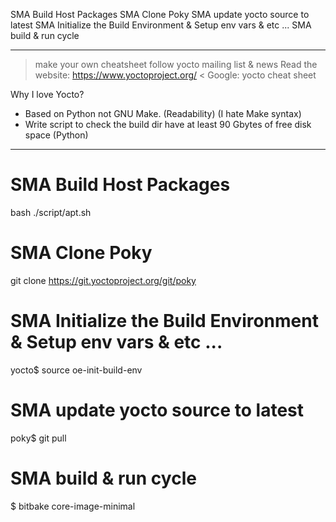 SMA Build Host Packages
SMA Clone Poky
SMA update yocto source to latest
SMA Initialize the Build Environment & Setup env vars & etc ...
SMA build & run cycle



- -----------------------------------------------------------------------------
> make your own cheatsheet
> follow yocto mailing list & news
> Read the website: https://www.yoctoproject.org/
< Google: yocto cheat sheet


Why I love Yocto?
- Based on Python not GNU Make. (Readability) (I hate Make syntax)
- Write script to check the build dir have at least 90 Gbytes of free disk
  space (Python)
- -----------------------------------------------------------------------------



SMA Build Host Packages
===============================================================================
bash ./script/apt.sh



SMA Clone Poky
===============================================================================
git clone https://git.yoctoproject.org/git/poky




SMA Initialize the Build Environment & Setup env vars & etc ...
===============================================================================
yocto$ source oe-init-build-env


SMA update yocto source to latest
===============================================================================
poky$ git pull


SMA build & run cycle
===============================================================================
$ bitbake core-image-minimal
